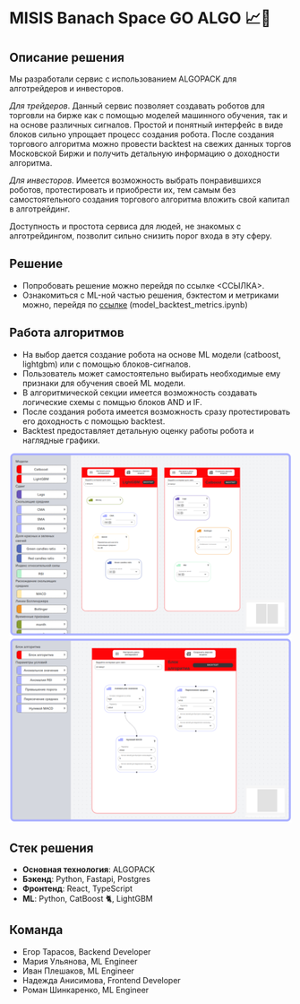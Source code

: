# MISIS Banach Space GO ALGO 📈🤖

## Описание решения
Мы разработали сервис с использованием ALGOPACK для алготрейдеров и инвесторов. 

*Для трейдеров*. Данный сервис позволяет создавать роботов для торговли на бирже как с помощью моделей машинного обучения, так и на основе различных сигналов. Простой и понятный интерфейс в виде блоков сильно упрощает процесс создания робота. После создания торгового алгоритма можно провести backtest на свежих данных торгов Московской Биржи и получить детальную информацию о доходности алгоритма. 

*Для инвесторов*. Имеется возможность выбрать понравившихся роботов, протестировать и приобрести их, тем самым без самостоятельного создания торгового алгоритма вложить свой капитал в алготрейдинг. 

Доступность и простота сервиса для людей, не знакомых с алготрейдингом, позволит сильно снизить порог входа в эту сферу.

## Решение

- Попробовать решение можно перейдя по ссылке <ССЫЛКА>.
- Ознакомиться с ML-ной частью решения, бэктестом и метриками можно, перейдя по [ссылке](https://drive.google.com/drive/folders/1Wfvfvy2mr8EGsSFTHDWb87Zifk3EZQo1) (model_backtest_metrics.ipynb)

## Работа алгоритмов
- На выбор дается создание робота на основе ML модели (catboost, lightgbm) или с помощью блоков-сигналов.
- Пользователь может самостоятельно выбирать необходимые ему признаки для обучения своей ML модели.
- В алгоритмической секции имеется возможность создавать логические схемы с помщью блоков AND и IF.
- После создания робота имеется возможность сразу протестировать его доходность с помощью backtest.
- Backtest предоставляет детальную оценку работы робота и наглядные графики. 

![Интерфейс ML модели](images/image_2023-12-10_09-12-35.png) 
![Интерфейс модели на блоках-сигналах](images/image_2023-12-10_09-13-06.png)

## Стек решения

- __Основная технология__: ALGOPACK
- __Бэкенд__: Python, Fastapi, Postgres
- __Фронтенд__: React, TypeScript
- __ML__: Python, CatBoost 🐈, LightGBM

## Команда

- Егор Тарасов, Backend Developer
- Мария Ульянова, ML Engineer
- Иван Плешаков, ML Engineer
- Надежда Анисимова, Frontend Developer
- Роман Шинкаренко, ML Engineer

